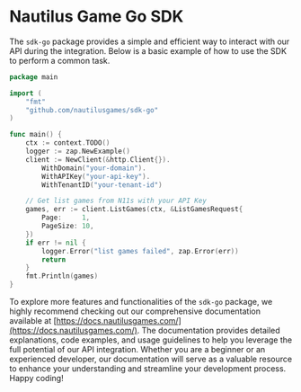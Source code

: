 # Nautilus Game Go SDK

The `sdk-go` package provides a simple and efficient way to interact with our API during the integration. Below is a basic example of how to use the SDK to perform a common task.

```go
package main

import (
    "fmt"
    "github.com/nautilusgames/sdk-go"
)

func main() {
	ctx := context.TODO()
	logger := zap.NewExample()
	client := NewClient(&http.Client{}).
		WithDomain("your-domain").
		WithAPIKey("your-api-key").
		WithTenantID("your-tenant-id")

	// Get list games from N11s with your API Key
	games, err := client.ListGames(ctx, &ListGamesRequest{
		Page:     1,
		PageSize: 10,
	})
	if err != nil {
		logger.Error("list games failed", zap.Error(err))
		return
	}
	fmt.Println(games)
}
```

To explore more features and functionalities of the `sdk-go` package, we highly recommend checking out our comprehensive documentation available at [https://docs.nautilusgames.com/](https://docs.nautilusgames.com/). The documentation provides detailed explanations, code examples, and usage guidelines to help you leverage the full potential of our API integration. Whether you are a beginner or an experienced developer, our documentation will serve as a valuable resource to enhance your understanding and streamline your development process. Happy coding!
